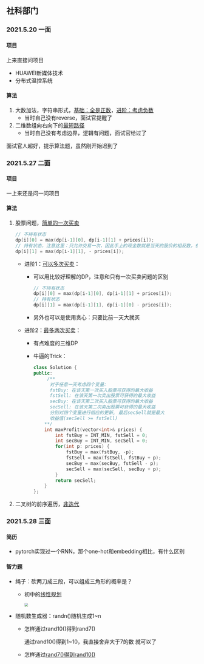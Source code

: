 ## 社科部门

### 2021.5.20 一面

#### 项目

上来直接问项目

- HUAWEI新媒体技术
- 分布式温控系统



#### 算法

1. 大数加法，字符串形式，[基础：全是正数](https://www.nowcoder.com/questionTerminal/11ae12e8c6fe48f883cad618c2e81475)，[进阶：考虑负数](https://www.nowcoder.com/questionTerminal/1ac1af77536b4917aedaac4746eeb808)
   - 当时自己没有reverse，面试官提醒了
2. 二维数组向右向下的[最短路径](https://leetcode-cn.com/problems/minimum-path-sum/submissions/)
   - 当时自己没有考虑边界，逻辑有问题，面试官给过了



面试官人超好，提示算法题，虽然刚开始迟到了



### 2021.5.27 二面

#### 项目

一上来还是问一问项目



#### 算法

1. 股票问题，[简单的一次买卖](https://leetcode-cn.com/problems/gu-piao-de-zui-da-li-run-lcof/)

   ```cpp
   // 不持有状态
   dp[i][0] = max(dp[i-1][0], dp[i-1][1] + prices[i]);
   // 持有状态，注意这里：只允许交易一次，因此手上的现金数就是当天的股价的相反数，参考liweiwei
   dp[i][1] = max(dp[i-1][1], - prices[i]);
   ```

   - 进阶1：[可以多次买卖](https://leetcode-cn.com/problems/best-time-to-buy-and-sell-stock-ii/submissions/)：

     - 可以用比较好理解的DP，注意和只有一次买卖问题的区别

       ```cpp
       // 不持有状态
       dp[i][0] = max(dp[i-1][0], dp[i-1][1] + prices[i]);
       // 持有状态
       dp[i][1] = max(dp[i-1][1], dp[i-1][0] - prices[i]);
       ```

     - 另外也可以是使用贪心：只要比前一天大就买

   - 进阶2：[最多两次买卖](https://leetcode-cn.com/problems/best-time-to-buy-and-sell-stock-iii/)：

     - 有点难度的三维DP

     - 牛逼的Trick：

       ```cpp
       class Solution {
       public:
          	/**
             对于任意一天考虑四个变量:
             fstBuy: 在该天第一次买入股票可获得的最大收益 
             fstSell: 在该天第一次卖出股票可获得的最大收益
             secBuy: 在该天第二次买入股票可获得的最大收益
             secSell: 在该天第二次卖出股票可获得的最大收益
             分别对四个变量进行相应的更新, 最后secSell就是最大
             收益值(secSell >= fstSell)
           **/
           int maxProfit(vector<int>& prices) {
               int fstBuy = INT_MIN, fstSell = 0;
               int secBuy = INT_MIN, secSell = 0;
               for(int p: prices) {
                   fstBuy = max(fstBuy, -p);
                   fstSell = max(fstSell, fstBuy + p);
                   secBuy = max(secBuy, fstSell - p);
                   secSell = max(secSell, secBuy + p);
               }
               return secSell;
           }
       };
       ```

       

2. 二叉树的前序遍历，[非迭代](https://leetcode-cn.com/problems/binary-tree-preorder-traversal/)



### 2021.5.28 三面

#### 简历

- pytorch实现过一个RNN，那个one-hot和embedding相比，有什么区别



#### 智力题

- 绳子：砍两刀成三段，可以组成三角形的概率是？

  - 初中的[线性规划](https://urlify.cn/v2eMvm)

    <img src="https://img-blog.csdn.net/20180906163902428?watermark/2/text/aHR0cHM6Ly9ibG9nLmNzZG4ubmV0L2hlZmVuZ2xpYW4=/font/5a6L5L2T/fontsize/400/fill/I0JBQkFCMA==/dissolve/70" style="zoom:60%" />

- 随机数生成器：randn()随机生成1~n

  - 怎样通过rand10()得到rand7()

    通过rand10()得到1~10，我直接舍弃大于7的数 就可以了

  - 怎样通过[rand7()得到rand10()](https://urlify.cn/BZ3Q7z)

